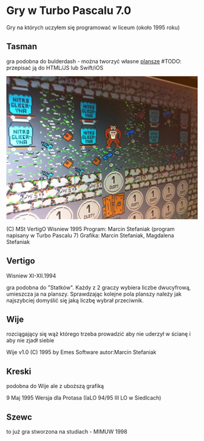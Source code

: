 Gry w Turbo Pascalu 7.0
====================

Gry na których uczyłem się programować w liceum (około 1995 roku)

Tasman
---------------------

gra podobna do bulderdash - można tworzyć własne [plansze](https://github.com/marcin/vertigo_games/blob/master/Tasman/LEVEL.MST) 
#TODO: przepisać ją do HTML/JS lub Swift/iOS

![screenshot1](https://raw.githubusercontent.com/marcin/vertigo_games/master/screenshots/IMG_3659.jpg)

(C) MSt VertigO     Wisniew 1995
Program: Marcin Stefaniak (program napisany w Turbo Pascalu 7)
Grafika: Marcin Stefaniak, Magdalena Stefaniak


Vertigo 
---------------------

Wisniew XI-XII.1994

gra podobna do "Statków". Każdy z 2 graczy wybiera liczbe dwucyfrową, umieszcza ja na planszy. Sprawdzając kolejne pola planszy należy 
jak najszybciej domyślić się jaką liczbę wybrał przeciwnik.


Wije
---------------------

rozciągający się wąż którego trzeba prowadzić aby nie uderzył w ścianę i aby nie zjadł siebie

 Wije v1.0   (C) 1995 by Emes Software   autor:Marcin Stefaniak
 

Kreski
---------------------

podobna do Wije ale z uboższą grafiką

9 Maj 1995 
Wersja dla Protasa (IaLO 94/95   III LO w Siedlcach)



Szewc
---------------------

to już gra stworzona na studiach - MIMUW 1998 

